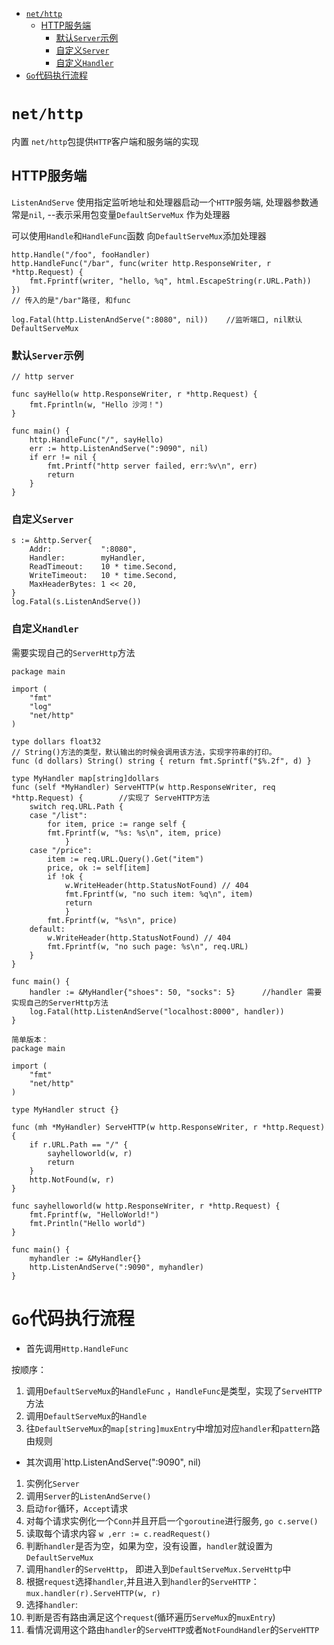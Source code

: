 - [`net/http`](#nethttp)
	- [HTTP服务端](#http服务端)
		- [默认`Server`示例](#默认server示例)
		- [自定义`Server`](#自定义server)
		- [自定义`Handler`](#自定义handler)
- [`Go`代码执行流程](#go代码执行流程)


# `net/http`
内置 `net/http`包提供`HTTP`客户端和服务端的实现

## HTTP服务端
`ListenAndServe` 使用指定监听地址和处理器启动一个`HTTP`服务端, 处理器参数通常是`nil`, --表示采用包变量`DefaultServeMux` 作为处理器

可以使用`Handle`和`HandleFunc`函数 向`DefaultServeMux`添加处理器
```golang
http.Handle("/foo", fooHandler)
http.HandleFunc("/bar", func(writer http.ResponseWriter, r *http.Request) {
    fmt.Fprintf(writer, "hello, %q", html.EscapeString(r.URL.Path))
})
// 传入的是"/bar"路径, 和func

log.Fatal(http.ListenAndServe(":8080", nil))    //监听端口, nil默认DefaultServeMux
```

### 默认`Server`示例
```golang
// http server

func sayHello(w http.ResponseWriter, r *http.Request) {
	fmt.Fprintln(w, "Hello 沙河！")
}

func main() {
	http.HandleFunc("/", sayHello)
	err := http.ListenAndServe(":9090", nil)
	if err != nil {
		fmt.Printf("http server failed, err:%v\n", err)
		return
	}
}
```
### 自定义`Server`
```golang
s := &http.Server{
	Addr:           ":8080",
	Handler:        myHandler,
	ReadTimeout:    10 * time.Second,
	WriteTimeout:   10 * time.Second,
	MaxHeaderBytes: 1 << 20,
}
log.Fatal(s.ListenAndServe())
```

### 自定义`Handler`
需要实现自己的`ServerHttp`方法
```golang
package main

import (
	"fmt"
	"log"
	"net/http"
)

type dollars float32
// String()方法的类型，默认输出的时候会调用该方法，实现字符串的打印。
func (d dollars) String() string { return fmt.Sprintf("$%.2f", d) }		

type MyHandler map[string]dollars
func (self *MyHandler) ServeHTTP(w http.ResponseWriter, req *http.Request) {		//实现了 ServeHTTP方法
	switch req.URL.Path {
	case "/list":
		for item, price := range self {
		fmt.Fprintf(w, "%s: %s\n", item, price)
			}
	case "/price":
		item := req.URL.Query().Get("item")
		price, ok := self[item]
		if !ok {
			w.WriteHeader(http.StatusNotFound) // 404
			fmt.Fprintf(w, "no such item: %q\n", item)
			return
			}
		fmt.Fprintf(w, "%s\n", price)
	default:
		w.WriteHeader(http.StatusNotFound) // 404
		fmt.Fprintf(w, "no such page: %s\n", req.URL)
	}
}

func main() {
	handler := &MyHandler{"shoes": 50, "socks": 5}		//handler 需要实现自己的ServerHttp方法
	log.Fatal(http.ListenAndServe("localhost:8000", handler))
}

简单版本：
package main

import (
	"fmt"
	"net/http"
)

type MyHandler struct {}

func (mh *MyHandler) ServeHTTP(w http.ResponseWriter, r *http.Request) {
	if r.URL.Path == "/" {
		sayhelloworld(w, r)
		return
	}
	http.NotFound(w, r)
}

func sayhelloworld(w http.ResponseWriter, r *http.Request) {
	fmt.Fprintf(w, "HelloWorld!")
	fmt.Println("Hello world")
}

func main() {
	myhandler := &MyHandler{}
	http.ListenAndServe(":9090", myhandler)
}

```

# `Go`代码执行流程
* 首先调用`Http.HandleFunc`

按顺序：
1. 调用`DefaultServeMux`的`HandleFunc` ，`HandleFunc`是类型，实现了`ServeHTTP`方法
2. 调用`DefaultServeMux`的`Handle`
3. 往`DefaultServeMux`的`map[string]muxEntry`中增加对应`handler`和`pattern`路由规则

* 其次调用`http.ListenAndServe(":9090", nil)

1. 实例化`Server`
2. 调用`Server`的`ListenAndServe()`
3. 启动`for`循环，`Accept`请求
4. 对每个请求实例化一个`Conn`并且开启一个`goroutine`进行服务, `go c.serve()`
5. 读取每个请求内容 `w ,err := c.readRequest()`
6. 判断`handler`是否为空，如果为空，没有设置，`handler`就设置为`DefaultServeMux`
7. 调用`handler`的`ServeHttp`， 即进入到`DefaultServeMux.ServeHttp`中
8. 根据`request`选择`handler`,并且进入到`handler`的`ServeHTTP`：`mux.handler(r).ServeHTTP(w, r)`
9. 选择`handler`:
10. 判断是否有路由满足这个`request`(循环遍历`ServeMux`的`muxEntry`)
11. 看情况调用这个路由`handler`的`ServeHTTP`或者`NotFoundHandler`的`ServeHTTP`